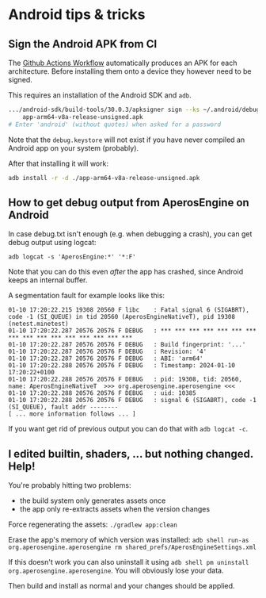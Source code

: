 # Android tips & tricks

## Sign the Android APK from CI

The [Github Actions Workflow](https://github.com/minetest/minetest/actions?query=workflow%3Aandroid+event%3Apush)
automatically produces an APK for each architecture.
Before installing them onto a device they however need to be signed.

This requires an installation of the Android SDK and `adb`.
```bash
.../android-sdk/build-tools/30.0.3/apksigner sign --ks ~/.android/debug.keystore \
	app-arm64-v8a-release-unsigned.apk
# Enter 'android' (without quotes) when asked for a password
```

Note that the `debug.keystore` will not exist if you have never compiled an
Android app on your system (probably).

After that installing it will work:
```bash
adb install -r -d ./app-arm64-v8a-release-unsigned.apk
```

## How to get debug output from AperosEngine on Android

In case debug.txt isn't enough (e.g. when debugging a crash), you can get debug
output using logcat:

`adb logcat -s 'AperosEngine:*' '*:F'`

Note that you can do this even *after* the app has crashed,
since Android keeps an internal buffer.

A segmentation fault for example looks like this:

```
01-10 17:20:22.215 19308 20560 F libc    : Fatal signal 6 (SIGABRT), code -1 (SI_QUEUE) in tid 20560 (AperosEngineNativeT), pid 19308 (netest.minetest)
01-10 17:20:22.287 20576 20576 F DEBUG   : *** *** *** *** *** *** *** *** *** *** *** *** *** *** *** ***
01-10 17:20:22.287 20576 20576 F DEBUG   : Build fingerprint: '...'
01-10 17:20:22.287 20576 20576 F DEBUG   : Revision: '4'
01-10 17:20:22.287 20576 20576 F DEBUG   : ABI: 'arm64'
01-10 17:20:22.288 20576 20576 F DEBUG   : Timestamp: 2024-01-10 17:20:22+0100
01-10 17:20:22.288 20576 20576 F DEBUG   : pid: 19308, tid: 20560, name: AperosEngineNativeT  >>> org.aperosengine.aperosengine <<<
01-10 17:20:22.288 20576 20576 F DEBUG   : uid: 10385
01-10 17:20:22.288 20576 20576 F DEBUG   : signal 6 (SIGABRT), code -1 (SI_QUEUE), fault addr --------
[ ... more information follows ... ]
```

If you want get rid of previous output you can do that with `adb logcat -c`.

## I edited builtin, shaders, ... but nothing changed. Help!

You're probably hitting two problems:
* the build system only generates assets once
* the app only re-extracts assets when the version changes

Force regenerating the assets: `./gradlew app:clean`

Erase the app's memory of which version was installed: `adb shell run-as org.aperosengine.aperosengine rm shared_prefs/AperosEngineSettings.xml`

If this doesn't work you can also uninstall it using `adb shell pm uninstall org.aperosengine.aperosengine`. You will obviously lose your data.

Then build and install as normal and your changes should be applied.
